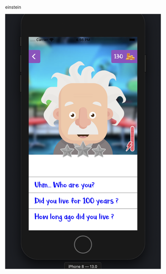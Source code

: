 einstein

![App Preview](https://github.com/dudovcic/react-native-einstein/blob/master/readme-asset.png)
